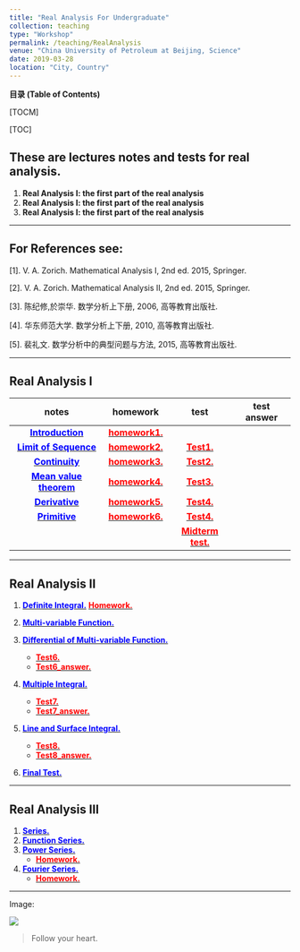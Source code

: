 ```yaml
---
title: "Real Analysis For Undergraduate"
collection: teaching
type: "Workshop"
permalink: /teaching/RealAnalysis
venue: "China University of Petroleum at Beijing, Science"
date: 2019-03-28
location: "City, Country"
---
```


**目录 (Table of Contents)**

[TOCM]

[TOC]

## These are lectures notes and tests for real analysis.
  1. **Real Analysis I: the first part of the real analysis**
  2. **Real Analysis I: the first part of the real analysis**
  3. **Real Analysis I: the first part of the real analysis**

----

## For References see:
  [1]. V. A. Zorich. Mathematical Analysis I, 2nd ed. 2015, Springer.

  [2]. V. A. Zorich. Mathematical Analysis II, 2nd ed. 2015, Springer.

  [3]. 陈纪修,於崇华. 数学分析上下册, 2006, 高等教育出版社.

  [4]. 华东师范大学. 数学分析上下册, 2010, 高等教育出版社.

  [5]. 裴礼文. 数学分析中的典型问题与方法, 2015, 高等教育出版社.

----

## Real Analysis I

| notes                                                                                                          | homework                                                                                                 | test                                                                                             | test answer |
| :------:                                                                                                       | :------:                                                                                                 | :------:                                                                                         | :------:    |
| [<span style="color:blue">**Introduction**</span>](http://wuguoning.github.io/files/analysis/introduction.pdf) | [<span style="color:red">**homework1.**</span>](http://wuguoning.github.io/files/analysis/homework1.pdf) |                                                                                                  |             |
| [<span style="color:blue">**Limit of Sequence**</span>](http://wuguoning.github.io/files/analysis/limits.pdf)  | [<span style="color:red">**homework2.**</span>](http://wuguoning.github.io/files/analysis/homework2.pdf) | [<span style="color:red">**Test1.**</span>](http://wuguoning.github.io/files/analysis/test1.pdf) |             |
| [<span style="color:blue">**Continuity**</span>](http://wuguoning.github.io/files/analysis/continuity.pdf)  | [<span style="color:red">**homework3.**</span>](http://wuguoning.github.io/files/analysis/homework3.pdf) | [<span style="color:red">**Test2.**</span>](http://wuguoning.github.io/files/analysis/test2.pdf) |             |
| [<span style="color:blue">**Mean value theorem**</span>](http://wuguoning.github.io/files/analysis/meanvalue.pdf)  | [<span style="color:red">**homework4.**</span>](http://wuguoning.github.io/files/analysis/homework4.pdf) | [<span style="color:red">**Test3.**</span>](http://wuguoning.github.io/files/analysis/test3.pdf) |             |
| [<span style="color:blue">**Derivative**</span>](http://wuguoning.github.io/files/analysis/derivative.pdf)  | [<span style="color:red">**homework5.**</span>](http://wuguoning.github.io/files/analysis/homework5.pdf) | [<span style="color:red">**Test4.**</span>](http://wuguoning.github.io/files/analysis/test4.pdf) |             |
| [<span style="color:blue">**Primitive**</span>](http://wuguoning.github.io/files/analysis/primitive.pdf)  | [<span style="color:red">**homework6.**</span>](http://wuguoning.github.io/files/analysis/primitive_homework.pdf) | [<span style="color:red">**Test4.**</span>](http://wuguoning.github.io/files/analysis/test4.pdf) |             |
|  |  | [<span style="color:red">**Midterm test.**</span>](http://wuguoning.github.io/files/analysis/midtermtest18-19-1.pdf) |             |

----

## Real Analysis II
1. [<span style="color:blue">**Definite Integral.**</span>](http://wuguoning.github.io/files/analysis/integral.pdf)
     [<span style="color:red">**Homework.**</span>](http://wuguoning.github.io/files/analysis/integral_homework.pdf)

2. [<span style="color:blue">**Multi-variable Function.**</span>](http://wuguoning.github.io/files/analysis/mul_var_fun.pdf)
3. [<span style="color:blue">**Differential of Multi-variable Function.**</span>](http://wuguoning.github.io/files/analysis/diff_multi_var.pdf)
    * [<span style="color:red">**Test6.**</span>](http://wuguoning.github.io/files/analysis/test6.pdf)
    * [<span style="color:red">**Test6_answer.**</span>](http://wuguoning.github.io/files/analysis/mulvar_diff_test_ans.pdf)
4. [<span style="color:blue">**Multiple Integral.**</span>](http://wuguoning.github.io/files/analysis/mul_int.pdf)
    * [<span style="color:red">**Test7.**</span>](http://wuguoning.github.io/files/analysis/mul_int_test.pdf)
    * [<span style="color:red">**Test7_answer.**</span>](http://wuguoning.github.io/files/analysis/mulvar_int_test_ans.pdf)
5. [<span style="color:blue">**Line and Surface Integral.**</span>](http://wuguoning.github.io/analysis/files/line_and_surface.pdf)
    * [<span style="color:red">**Test8.**</span>](http://wuguoning.github.io/files/analysis/line_surface_int_test.pdf)
    * [<span style="color:red">**Test8_answer.**</span>](http://wuguoning.github.io/files/analysis/lineSurface_test_ans.pdf)
6. [<span style="color:blue">**Final Test.**</span>](http://wuguoning.github.io/files/analysis/2018-2019-2-final-test-and-ans.pdf)

----

## Real Analysis III
1. [<span style="color:blue">**Series.**</span>](http://wuguoning.github.io/files/analysis/series.pdf)
2. [<span style="color:blue">**Function Series.**</span>](http://wuguoning.github.io/files/analysis/function_series.pdf)
3. [<span style="color:blue">**Power Series.**</span>](http://wuguoning.github.io/files/analysis/powerSeries.pdf)
    * [<span style="color:red">**Homework.**</span>](http://wuguoning.github.io/files/analysis/homework_power_series.pdf)
4. [<span style="color:blue">**Fourier Series.**</span>](http://wuguoning.github.io/files/analysis/fourierSeries.pdf)
    * [<span style="color:red">**Homework.**</span>](http://wuguoning.github.io/files/analysis/homework_fourier_series.pdf)

----

Image:

![](https://pandao.github.io/editor.md/examples/images/4.jpg)

> Follow your heart.

